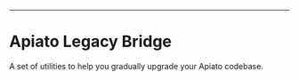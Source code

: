 [//]: # (<p align="center">)

[//]: # (   <a href="https://github.com/apiato/legacy-bridge/actions/workflows/tests.yaml">)

[//]: # (      <img src="https://img.shields.io/github/actions/workflow/status/apiato/legacy-bridge/tests.yaml?label=tests" alt="tests status">)

[//]: # (   </a>)

[//]: # (   <a href="https://codecov.io/gh/apiato/legacy-bridge">)

[//]: # (      <img src="https://img.shields.io/codecov/c/github/apiato/legacy-bridge?token=c6e0b5g9GH" alt="code coverage"/>)

[//]: # (   </a>)

[//]: # (   <br>)

[//]: # (</p>)

---

# Apiato Legacy Bridge
A set of utilities to help you gradually upgrade your Apiato codebase.
